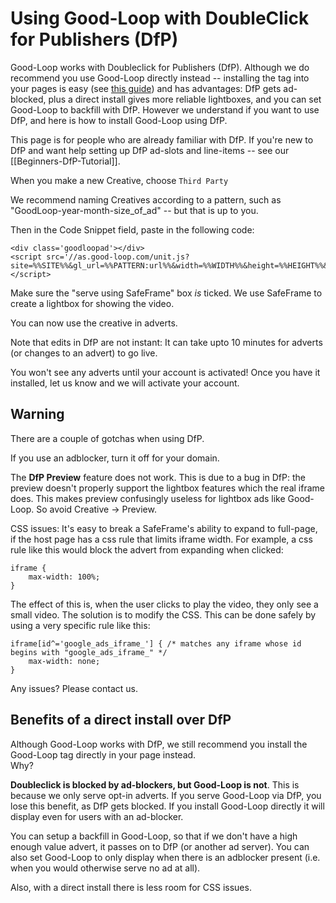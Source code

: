
# Using Good-Loop with DoubleClick for Publishers (DfP)

Good-Loop works with Doubleclick for Publishers (DfP). Although we do recommend you use Good-Loop directly instead -- installing the tag into your pages is easy (see [this guide](https://github.com/good-loop/doc/wiki/Publishers:-How-to-install-Good.Loop-on-your-site)) and has advantages: DfP gets ad-blocked, plus a direct install gives more reliable lightboxes, and you can set Good-Loop to backfill with DfP. However we understand if you want to use DfP, and here is how to install Good-Loop using DfP.

This page is for people who are already familiar with DfP. If you're new to DfP and want help setting up DfP ad-slots and line-items -- see our [[Beginners-DfP-Tutorial]].

When you make a new Creative, choose `Third Party`

We recommend naming Creatives according to a pattern, such as "GoodLoop-year-month-size_of_ad" -- but that is up to you.

Then in the Code Snippet field, paste in the following code:

```
<div class='goodloopad'></div>
<script src='//as.good-loop.com/unit.js?site=%%SITE%%&gl_url=%%PATTERN:url%%&width=%%WIDTH%%&height=%%HEIGHT%%&adunit=%%ADUNIT%%&cb=%%CACHEBUSTER%%'></script>
```

Make sure the "serve using SafeFrame" box *is* ticked. We use SafeFrame to create a lightbox for showing the video.

You can now use the creative in adverts.

Note that edits in DfP are not instant: It can take upto 10 minutes for adverts (or changes to an advert) to go live.

You won't see any adverts until your account is activated! Once you have it installed, let us know and we will activate your account.

## Warning

There are a couple of gotchas when using DfP.

If you use an adblocker, turn it off for your domain.

The **DfP Preview** feature does not work. This is due to a bug in DfP: the preview doesn't properly support the lightbox features which the real iframe does. This makes preview confusingly useless for lightbox ads like Good-Loop. So avoid Creative -> Preview.

CSS issues: It's easy to break a SafeFrame's ability to expand to full-page, if the host page has a css rule that limits iframe width. For example, a css rule like this would block the advert from expanding when clicked:

```
iframe {
	max-width: 100%;
}
````

The effect of this is, when the user clicks to play the video, they only see a small video.
The solution is to modify the CSS. This can be done safely by using a very specific rule like this:

```
iframe[id^='google_ads_iframe_'] { /* matches any iframe whose id begins with "google_ads_iframe_" */
	max-width: none;
}
````

Any issues? Please contact us.

## Benefits of a direct install over DfP

Although Good-Loop works with DfP, we still recommend you install the Good-Loop tag directly in your page instead.   
Why?   

**Doubleclick is blocked by ad-blockers, but Good-Loop is not**. This is because we only serve opt-in adverts. 
If you serve Good-Loop via DfP, you lose this benefit, as DfP gets blocked. If you install Good-Loop directly it will display even for users with an ad-blocker.

You can setup a backfill in Good-Loop, so that if we don't have a high enough value advert, it passes on to DfP (or another ad server). You can also set Good-Loop to only display when there is an adblocker present (i.e. when you would otherwise serve no ad at all).

Also, with a direct install there is less room for CSS issues.